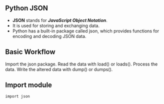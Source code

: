 ## Python JSON

- **JSON** stands for ***JavaScript Object Notation***. 
- It is used for storing and exchanging data.
- Python has a built-in package called json, which provides functions for encoding and decoding JSON data.

## Basic Workflow

Import the json package.
Read the data with load() or loads().
Process the data.
Write the altered data with dump() or dumps().


## Import module

```sh
import json
```
